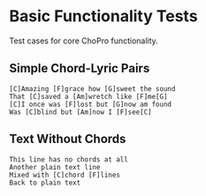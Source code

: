 # Basic Functionality Tests

Test cases for core ChoPro functionality.

## Simple Chord-Lyric Pairs
```chopro
[C]Amazing [F]grace how [G]sweet the sound
That [C]saved a [Am]wretch like [F]me[G]
[C]I once was [F]lost but [G]now am found
Was [C]blind but [Am]now I [F]see[C]
```

## Text Without Chords
```chopro
This line has no chords at all
Another plain text line
Mixed with [C]chord [F]lines
Back to plain text
```
